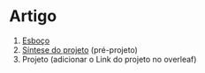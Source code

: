 # Artigo
1. [Esboço](esboco.md)
1. [Síntese do projeto](sumario.md) (pré-projeto)
1. Projeto (adicionar o Link do projeto no overleaf)
